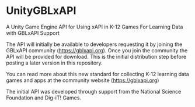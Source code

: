 # UnityGBLxAPI
A Unity Game Engine API for Using xAPI in K-12 Games For Learning Data with GBLxAPI Support

The API will initially be available to developers requesting it by joining the GBLxAPI community (https://gblxapi.org). Once you join the community the API will be provided for download. This is the initial distribution step before posting a later version in this repository.

You can read more about this new standard for collecting K-12 learning data games and apps at the community website (https://gblxapi.org)

The initial API was developed through support from the National Science Foundation and Dig-iT! Games.

